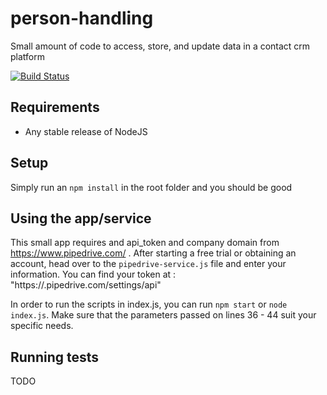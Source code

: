# person-handling
Small amount of code to access, store, and update data in a contact crm platform

[![Build Status](https://travis-ci.com/DaemonWill/person-handling.svg?branch=master)](https://travis-ci.com/DaemonWill/person-handling)

## Requirements

* Any stable release of NodeJS

## Setup

Simply run an `npm install` in the root folder and you should be good

## Using the app/service

This small app requires and api_token and company domain from https://www.pipedrive.com/ . After starting a free trial or obtaining an account, head over to the `pipedrive-service.js` file and enter your information. You can find your token at : "https://<COMPANY NAME>.pipedrive.com/settings/api"

In order to run the scripts in index.js, you can run `npm start` or `node index.js`. Make sure that the parameters passed on lines 36 - 44 suit your specific needs.

## Running tests
TODO
